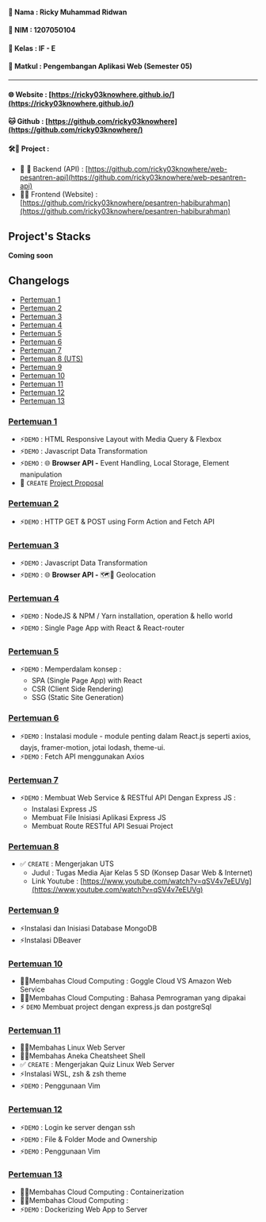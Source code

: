 #### 📌 Nama   : Ricky Muhammad Ridwan
#### 📌 NIM	   : 1207050104
#### 📌 Kelas	 : IF - E
#### 📌 Matkul : Pengembangan Aplikasi Web (Semester 05)
-------------------------------------------

#### 🌐 Website : [https://ricky03knowhere.github.io/](https://ricky03knowhere.github.io/)
#### 🐱 Github  : [https://github.com/ricky03knowhere](https://github.com/ricky03knowhere/)
#### 🛠️🚀 Project : 
  - 💾 🔑 Backend (API) : [https://github.com/ricky03knowhere/web-pesantren-api](https://github.com/ricky03knowhere/web-pesantren-api)
  - 🌈✨ Frontend (Website) : [https://github.com/ricky03knowhere/pesantren-habiburahman](https://github.com/ricky03knowhere/pesantren-habiburahman)

## Project's Stacks
**Coming soon**
## Changelogs
- [Pertemuan 1](#pertemuan-1)
- [Pertemuan 2](#pertemuan-2)
- [Pertemuan 3](#pertemuan-3)
- [Pertemuan 4](#pertemuan-4)
- [Pertemuan 5](#pertemuan-5)
- [Pertemuan 6](#pertemuan-6)
- [Pertemuan 7](#pertemuan-7)
- [Pertemuan 8 (UTS)](#pertemuan-8)
- [Pertemuan 9](#pertemuan-9)
- [Pertemuan 10](#pertemuan-10)
- [Pertemuan 11](#pertemuan-11)
- [Pertemuan 12](#pertemuan-12)
- [Pertemuan 13](#pertemuan-13)

### [Pertemuan 1](pertemuan_1)
- ⚡`DEMO` : HTML Responsive Layout with Media Query & Flexbox
- ⚡`DEMO` : Javascript Data Transformation
- ⚡`DEMO` : 🌐 **Browser API -** Event Handling, Local Storage, Element manipulation
- 🚀 `CREATE` [Project Proposal](project_proposal)

### [Pertemuan 2](pertemuan_2)
- ⚡`DEMO` : HTTP GET & POST using Form Action and Fetch API

### [Pertemuan 3](pertemuan_3)
- ⚡`DEMO` : Javascript Data Transformation
- ⚡`DEMO` : 🌐 **Browser API -**  🗺️📌 Geolocation

### [Pertemuan 4](pertemuan_4)
- ⚡`DEMO` : NodeJS & NPM / Yarn installation, operation & hello world
- ⚡`DEMO` : Single Page App with React & React-router

### [Pertemuan 5](pertemuan_5)
- ⚡`DEMO` : Memperdalam konsep : 
  - SPA (Single Page App) with React
  - CSR (Client Side Rendering)
  - SSG (Static Site Generation)

### [Pertemuan 6](pertemuan_6)
- ⚡`DEMO` : Instalasi module - module penting dalam React.js seperti axios, dayjs, framer-motion, jotai lodash, theme-ui.
- ⚡`DEMO` : Fetch API menggunakan Axios

### [Pertemuan 7](pertemuan_7)
- ⚡`DEMO` : Membuat Web Service & RESTful API Dengan Express JS :
    - Instalasi Express JS
    - Membuat File Inisiasi Aplikasi Express JS
    - Membuat Route RESTful API Sesuai Project

### [Pertemuan 8](pertemuan_8(UTS))
- ✅ `CREATE` : Mengerjakan UTS 
  - Judul :  Tugas Media Ajar Kelas 5 SD (Konsep Dasar Web & Internet)
  - Link Youtube : [https://www.youtube.com/watch?v=qSV4v7eEUVg](https://www.youtube.com/watch?v=qSV4v7eEUVg)

### [Pertemuan 9](pertemuan_9)
- ⚡Instalasi dan Inisiasi Database MongoDB
- ⚡Instalasi DBeaver

### [Pertemuan 10](pertemuan_10)
- 💭💡Membahas Cloud Computing : Goggle Cloud VS Amazon Web Service
- 💭💡Membahas Cloud Computing : Bahasa Pemrograman yang dipakai
- ⚡ `DEMO` Membuat project dengan express.js dan postgreSql

### [Pertemuan 11](pertemuan_11)
- 💭💡Membahas Linux Web Server
- 💭💡Membahas Aneka Cheatsheet Shell
- ✅ `CREATE` : Mengerjakan Quiz Linux Web Server
- ⚡Instalasi WSL, zsh & zsh theme
- ⚡`DEMO` : Penggunaan Vim


### [Pertemuan 12](pertemuan_12)
- ⚡`DEMO` : Login ke server dengan ssh
- ⚡`DEMO` : File & Folder Mode and Ownership
- ⚡`DEMO` : Penggunaan Vim

### [Pertemuan 13](pertemuan_13)
- 💭💡Membahas Cloud Computing  : Containerization
- 💭💡Membahas Cloud Computing  : 
- ⚡`DEMO` : Dockerizing Web App to Server
